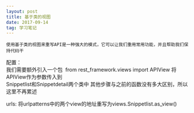 ```yaml
---
layout: post
title: 基于类的视图
date: 2017-09-14
tag: 学习笔记
---
```


```
使用基于类的视图来重写API是一种强大的模式，它可以让我们重用常用功能，并且帮助我们保持代码干
```
配置：
​    
​    我们需要额外引入一个包
​    from rest_framework.views import APIView
​    将APIView作为参数传入到
​    
​    Snippetlist和Snippetdetail两个类中
​    其他步骤与之前的函数没有多大区别，所以这里不再累述

urls:
将urlpatterns中的两个view的地址重写为views.Snippetlist.as_view()










